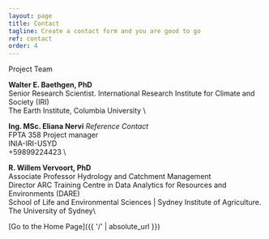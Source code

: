 ```yaml
---
layout: page
title: Contact
tagline: Create a contact form and you are good to go
ref: contact
order: 4
---
```

Project Team

**Walter E. Baethgen, PhD** \
Senior Research Scientist. International Research Institute for Climate and Society (IRI) \
The Earth Institute, Columbia University \

**Ing. MSc. Eliana Nervi** *Reference Contact*  \
FPTA 358 Project manager  \
INIA-IRI-USYD  \
+59899224423  \

**R. Willem Vervoort, PhD**  \
Associate Professor Hydrology and Catchment Management  \
Director ARC Training Centre in Data Analytics for Resources and Environments (DARE)  \
School of Life and Environmental Sciences | Sydney Institute of Agriculture. The University of Sydney\



[Go to the Home Page]({{ '/' | absolute_url }})
